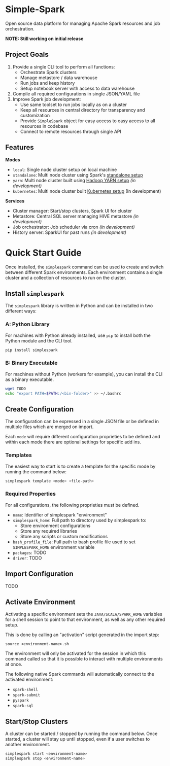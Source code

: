 # Simple-Spark

Open source data platform for managing Apache Spark resources and job orchestration.

**NOTE: Still working on initial release**

## Project Goals

1. Provide a single CLI tool to perform all functions:
    - Orchestrate Spark clusters
    - Manage metastore / data warehouse
    - Run jobs and keep history
    - Setup notebook server with access to data warehouse
2. Compile all required configurations in single JSON/YAML file
3. Improve Spark job development:
    - Use same toolset to run jobs locally as on a cluster
    - Keep all resources in central directory for transparency and customization
    - Provide `SimpleSpark` object for easy access to easy access to all resources in codebase
    - Connect to remote resources through single API

## Features

**Modes**

- `local`: Single node cluster setup on local machine
- `standalone`: Multi node cluster using Spark's [standalone setup](https://spark.apache.org/docs/latest/spark-standalone.html)
- `yarn`: Multi node cluster built using [Hadoop YARN setup](https://spark.apache.org/docs/latest/running-on-yarn.html) _(in development)_
- `kubernetes`: Multi node cluster built [Kubernetes setup](https://spark.apache.org/docs/latest/running-on-kubernetes.html) (In development)

**Services**

- Cluster manager: Start/stop clusters, Spark UI for cluster
- Metastore: Central SQL server managing HIVE metastore _(in development)_
- Job orchestrator: Job scheduler via cron _(in development)_
- History server: SparkUI for past runs _(in development)_

# Quick Start Guide

Once installed, the `simplespark` command can be used to
create and switch between different Spark environments. 
Each environment contains a single cluster and a collection
of resources to run on the cluster.

## Install `simplespark`

The `simplespark` library is written in Python and can be
installed in two different ways:

### A: Python Library

For machines with Python already installed, use `pip` to install
both the Python module and the CLI tool.

```bash
pip install simplespark
```

### B: Binary Executable

For machines without Python (workers for example), you can 
install the CLI as a binary executable.

```bash
wget TODO
echo "export PATH=$PATH:/<bin-folder>" >> ~/.bashrc
```

## Create Configuration

The configuration can be expressed in a single JSON file or
be defined in multiple files which are merged on import.

Each `mode` will require different configuration proprieties
to be defined and within each mode there are optional settings
for specific add ins.

### Templates

The easiest way to start is to create a template for the 
specific mode by running the command below:

```bash
simplespark template <mode> <file-path>
```

### Required Properties

For all configurations, the following proprieties must be defined.

- `name`: Identifier of simplespark "environment"
- `simplespark_home`: Full path to directory used by simplespark to:
  - Store environment configurations
  - Store any required libraries
  - Store any scripts or custom modifications
- `bash_profile_file`: Full path to bash profile file used to set `SIMPLESPARK_HOME` environment variable
- `packages`: TODO
- `driver`: TODO

## Import Configuration

TODO

## Activate Environment

Activating a specific environment sets the `JAVA/SCALA/SPARK_HOME` variables
for a shell session to point to that environment, as well as any other 
required setup.

This is done by calling an "activation" script generated in the import step:

`source <environment-name>.sh`

The environment will only be activated for the session in which this command
called so that it is possible to interact with multiple environments at once.

The following native Spark commands will automatically connect
to the activated environment:

- `spark-shell`
- `spark-submit`
- `pyspark`
- `spark-sql`

## Start/Stop Clusters

A cluster can be started / stopped by running the command below.
Once started, a cluster will stay up until stopped, even if a 
user switches to another environment.

```bash
simplespark start <environment-name>
simplespark stop <environment-name>
```
